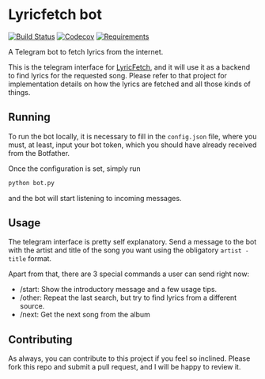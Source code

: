 # Lyricfetch bot
[![Build Status](https://travis-ci.org/ocaballeror/LyricFetch-bot.svg?branch=master)](https://travis-ci.org/ocaballeror/LyricFetch-bot)
[![Codecov](https://codecov.io/gh/ocaballeror/LyricFetch-Bot/branch/master/graph/badge.svg)](https://codecov.io/gh/ocaballeror/LyricFetch-Bot)
[![Requirements](https://requires.io/github/ocaballeror/LyricFetch-Bot/requirements.svg)](https://requires.io/github/ocaballeror/LyricFetch-Bot/requirements/)

A Telegram bot to fetch lyrics from the internet.

This is the telegram interface for [LyricFetch](https://github.com/ocaballeror/LyricFetch), and it will use it as a backend to find lyrics for the requested song. Please refer to that project for implementation details on how the lyrics are fetched and all those kinds of things.

## Running
To run the bot locally, it is necessary to fill in the `config.json` file, where you must, at least, input your bot token, which you should have already received from the Botfather.

Once the configuration is set, simply run
```sh
python bot.py
```
and the bot will start listening to incoming messages.

## Usage
The telegram interface is pretty self explanatory. Send a message to the bot with the artist and title of the song you want using the obligatory `artist - title` format.

Apart from that, there are 3 special commands a user can send right now:

* /start: Show the introductory message and a few usage tips.
* /other: Repeat the last search, but try to find lyrics from a different source.
* /next: Get the next song from the album

## Contributing
As always, you can contribute to this project if you feel so inclined. Please fork this repo and submit a pull request, and I will be happy to review it.
